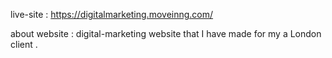 live-site : https://digitalmarketing.moveinng.com/

about website :
digital-marketing website that I have made for my a London client .
